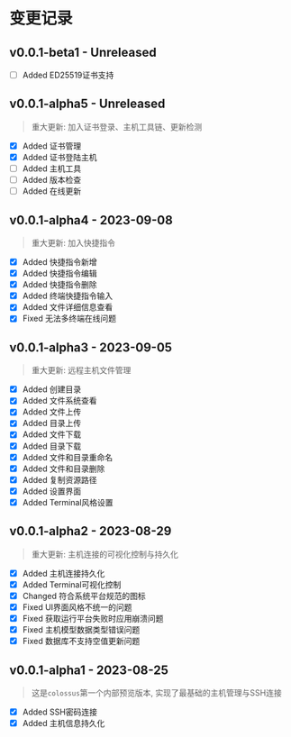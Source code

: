 # 变更记录

## v0.0.1-beta1 - Unreleased

* [ ] Added ED25519证书支持

## v0.0.1-alpha5 - Unreleased

> 重大更新: 加入证书登录、主机工具链、更新检测

* [x] Added 证书管理
* [x] Added 证书登陆主机
* [ ] Added 主机工具
* [ ] Added 版本检查
* [ ] Added 在线更新

## v0.0.1-alpha4 - 2023-09-08

> 重大更新: 加入快捷指令

* [x] Added 快捷指令新增
* [x] Added 快捷指令编辑
* [x] Added 快捷指令删除
* [x] Added 终端快捷指令输入
* [x] Added 文件详细信息查看
* [x] Fixed 无法多终端在线问题

## v0.0.1-alpha3 - 2023-09-05

> 重大更新: 远程主机文件管理

* [x] Added 创建目录
* [x] Added 文件系统查看
* [x] Added 文件上传
* [x] Added 目录上传
* [x] Added 文件下载
* [x] Added 目录下载
* [x] Added 文件和目录重命名
* [x] Added 文件和目录删除
* [x] Added 复制资源路径
* [x] Added 设置界面
* [x] Added Terminal风格设置

## v0.0.1-alpha2 - 2023-08-29

> 重大更新: 主机连接的可视化控制与持久化

* [x] Added 主机连接持久化
* [x] Added Terminal可视化控制
* [x] Changed 符合系统平台规范的图标
* [x] Fixed UI界面风格不统一的问题
* [x] Fixed 获取运行平台失败时应用崩溃问题
* [x] Fixed 主机模型数据类型错误问题
* [x] Fixed 数据库不支持空值更新问题

## v0.0.1-alpha1 - 2023-08-25

> 这是`colossus`第一个内部预览版本, 实现了最基础的主机管理与SSH连接

* [x] Added SSH密码连接
* [x] Added 主机信息持久化